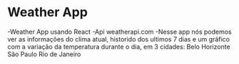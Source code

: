 # Weather App

-Weather App usando React
-Api weatherapi.com
-Nesse app nós podemos ver as informações do clima atual, historido dos ultimos 7 dias e um gráfico com a variação da temperatura durante o dia, em 3 cidades:
    Belo Horizonte
    São Paulo
    Rio de Janeiro


